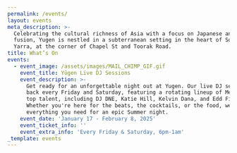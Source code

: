 ```yaml
---
permalink: /events/
layout: events
meta_description: >-
  Celebrating the cultural richness of Asia with a focus on Japanese and Asian
  fusion, Yugen is nestled in a subterranean setting in the heart of South
  Yarra, at the corner of Chapel St and Toorak Road.
title: What’s On
events:
  - event_image: /assets/images/MAIL_CHIMP_GIF.gif
    event_title: Yūgen Live DJ Sessions
    event_description: >-
      Get ready for an unforgettable night out at Yugen. Our live DJ sets are
      back every Friday and Saturday, featuring a rotating lineup of Melbourne's
      top talent, including DJ DNE, Katie Hill, Kelvin Dana, and Edd Fisher.
      Whether you're here for the beats, the cocktails, or the food, we've got
      everything you need for an epic Summer night.
    event_date: 'January 17 - February 8, 2025'
    event_ticket_info: ''
    event_extra_info: 'Every Friday & Saturday, 6pm-1am'
_template: events
---
```



